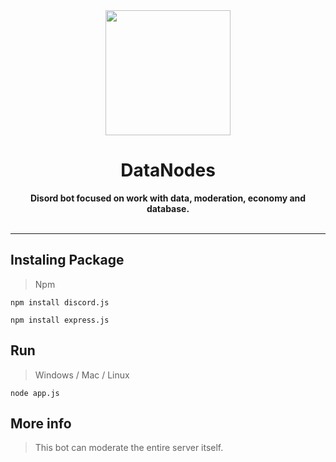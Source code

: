 <div align="center">
    <a href="https://cdn.discordapp.com/"><img src="https://cdn.discordapp.com/app-icons/813370804641071105/e37e501e85dc79da549148a1118f5acf.png" height="200" width="200"></a>
    <h1>DataNodes</h1>
    <strong>Disord bot focused on work with data, moderation, economy and database.</strong><br><br>
</div>

---

## Instaling Package
> Npm
```
npm install discord.js
```
```
npm install express.js
```

## Run
> Windows / Mac / Linux
```
node app.js
```

## More info
> This bot can moderate the entire server itself.

